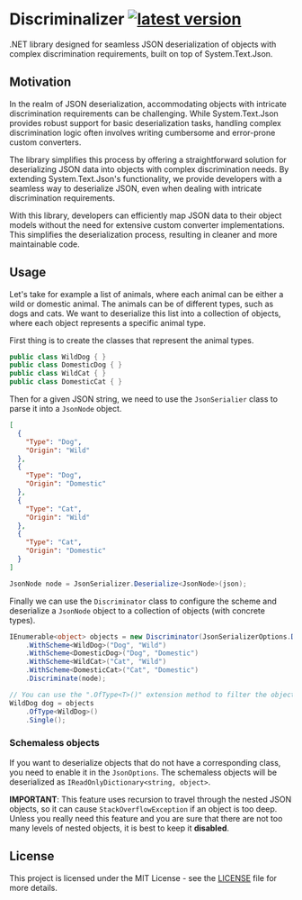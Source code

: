# Discriminalizer [![latest version](https://img.shields.io/nuget/v/discriminalizer)](https://www.nuget.org/packages/discriminalizer)

.NET library designed for seamless JSON deserialization of objects with complex discrimination requirements, built on
top
of System.Text.Json.

## Motivation

In the realm of JSON deserialization, accommodating objects with intricate discrimination requirements can be
challenging. While System.Text.Json provides robust support for basic deserialization tasks, handling complex
discrimination logic often involves writing cumbersome and error-prone custom converters.

The library simplifies this process by offering a straightforward solution for deserializing JSON data into objects with
complex discrimination needs. By extending System.Text.Json's functionality, we provide developers with a seamless way
to deserialize JSON, even when dealing with intricate discrimination requirements.

With this library, developers can efficiently map JSON data to their object models without the need for extensive custom
converter implementations. This simplifies the deserialization process, resulting in cleaner and more maintainable code.

## Usage

Let's take for example a list of animals, where each animal can be either a wild or domestic animal. The animals can be
of different types, such as dogs and cats. We want to deserialize this list into a collection of objects, where each
object represents a specific animal type.

First thing is to create the classes that represent the animal types.

```csharp
public class WildDog { }
public class DomesticDog { }
public class WildCat { }
public class DomesticCat { }
```

Then for a given JSON string, we need to use the `JsonSerialier` class to parse it into a `JsonNode` object.

```json
[
  {
    "Type": "Dog",
    "Origin": "Wild"
  },
  {
    "Type": "Dog",
    "Origin": "Domestic"
  },
  {
    "Type": "Cat",
    "Origin": "Wild"
  },
  {
    "Type": "Cat",
    "Origin": "Domestic"
  }
]
```

```csharp
JsonNode node = JsonSerializer.Deserialize<JsonNode>(json);
```

Finally we can use the `Discriminator` class to configure the scheme and deserialize a `JsonNode` object to a collection
of objects (with concrete types).

```csharp
IEnumerable<object> objects = new Discriminator(JsonSerializerOptions.Default, "Type", "Origin")
    .WithScheme<WildDog>("Dog", "Wild")
    .WithScheme<DomesticDog>("Dog", "Domestic")
    .WithScheme<WildCat>("Cat", "Wild")
    .WithScheme<DomesticCat>("Cat", "Domestic")
    .Discriminate(node);

// You can use the ".OfType<T>()" extension method to filter the objects by type.
WildDog dog = objects
    .OfType<WildDog>()
    .Single();
```

### Schemaless objects

If you want to deserialize objects that do not have a corresponding class, you need to enable it in the `JsonOptions`.
The schemaless objects will be deserialized as `IReadOnlyDictionary<string, object>`.

**IMPORTANT**: This feature uses recursion to travel through the nested JSON objects, so it can
cause `StackOverflowException` if an object is too deep. Unless you really need this feature and you are sure that there
are not too many levels of nested objects, it is best to keep it **disabled**.

## License

This project is licensed under the MIT License - see the [LICENSE](./LICENSE) file for more details.
